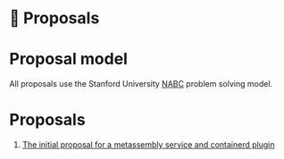 # 🚀 Proposals

# Proposal model

All proposals use the Stanford University [NABC](https://hbr.org/2020/11/innovation-for-impact) problem solving model.

# Proposals

1. [The initial proposal for a metassembly service and containerd plugin](./specs/1.md)
